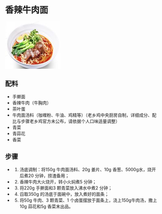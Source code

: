 # 香辣牛肉面

![香辣牛肉面](../images/香辣牛肉面.png)

## 配料

- 手擀面
- 香辣牛肉（牛胸肉）
- 茶叶蛋
- 牛肉面汤料（咖喱粉、牛油、鸡精等）（老乡鸡中央厨房自制，详细成分、配比与步骤老乡鸡官方未公布，请依据个人口味适量调整）
- 青菜
- 青蒜花
- 香菜

## 步骤

- 1. 汤底调制：将150g 牛肉面汤料、20g 姜片、10g 香葱、5000g水，烧开后煮20 分钟，捞渣备用；
- 2. 香辣牛肉大火烧开，转小火焖煮5 分钟；
- 3. 将220g 手擀面和3 颗青菜放入沸水中煮2 分钟；
- 4. 舀取350g 的汤底于面碗中，放入煮好的面条；
- 5. 将50g 牛肉、3 颗青菜、1 个卤蛋摆放于面条上，浇上150g牛肉汤，撒上10g 蒜花和5g 香菜末出品。

